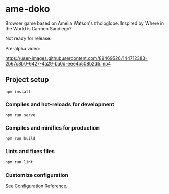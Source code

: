 # ame-doko

Browser game based on Amelia Watson's #hologlobe. Inspired by Where in the World is Carmen Sandiego?

Not ready for release.

Pre-alpha video:

https://user-images.githubusercontent.com/89469526/144712383-2b67c8b0-6427-4a29-ba0d-eee4b508b2d5.mp4


## Project setup
```
npm install
```

### Compiles and hot-reloads for development
```
npm run serve
```

### Compiles and minifies for production
```
npm run build
```

### Lints and fixes files
```
npm run lint
```

### Customize configuration
See [Configuration Reference](https://cli.vuejs.org/config/).

